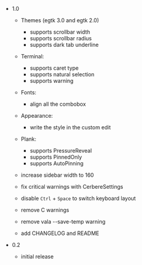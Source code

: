 * 1.0
  - Themes (egtk 3.0 and egtk 2.0)
     - supports scrollbar width
     - supports scrollbar radius
     - supports dark tab underline
  - Terminal:
     - supports caret type
     - supports natural selection
     - supports warning
  - Fonts:
     - align all the combobox
  - Appearance:
     - write the style in the custom edit
  - Plank:
     - supports PressureReveal
     - supports PinnedOnly
     - supports AutoPinning
  - increase sidebar width to 160
  - fix critical warnings with CerbereSettings
  - disable `Ctrl` + `Space` to switch keyboard layout

  - remove C warnings
  - remove vala --save-temp warning
  - add CHANGELOG and README

* 0.2
  - initial release
